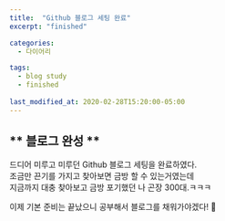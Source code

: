 ```yaml
---
title:  "Github 블로그 세팅 완료"
excerpt: "finished"

categories:
  - 다이어리

tags:
  - blog study
  - finished
  
last_modified_at: 2020-02-28T15:20:00-05:00
---
```


## ** 블로그 완성 **  
  
드디어 미루고 미루던 Github 블로그 세팅을 완료하였다.  
조금만 끈기를 가지고 찾아보면 금방 할 수 있는거였는데  
지금까지 대충 찾아보고 금방 포기했던 나 곤장 300대.ㅋㅋㅋ  
  
이제 기본 준비는 끝났으니 공부해서 블로그를 채워가야겠다! 💪